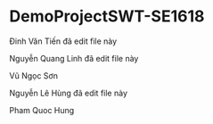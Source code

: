 # DemoProjectSWT-SE1618

Đinh Văn Tiến đã edit file này

Nguyễn Quang Linh đã edit file này

Vũ Ngọc Sơn 

Nguyễn Lê Hùng đã edit file này

Pham Quoc Hung


